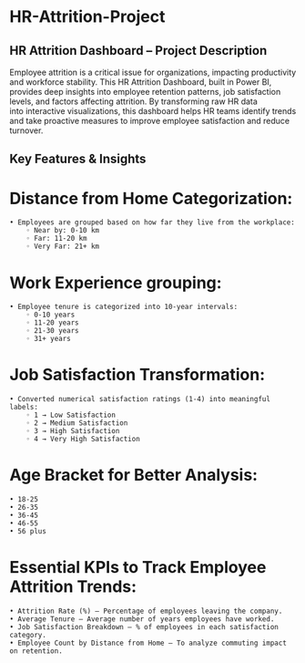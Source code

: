 # HR-Attrition-Project
## HR Attrition Dashboard – Project Description
Employee attrition is a critical issue for organizations, impacting productivity and workforce stability. This HR Attrition Dashboard, built in Power BI, provides deep insights into employee retention patterns, job satisfaction levels, and factors affecting attrition.
By transforming raw HR data into interactive visualizations, this dashboard helps HR teams identify trends and take proactive measures to improve employee satisfaction and reduce turnover.

## Key Features & Insights
# Distance from Home Categorization:
    • Employees are grouped based on how far they live from the workplace:
        ◦ Near by: 0-10 km
        ◦ Far: 11-20 km
        ◦ Very Far: 21+ km
# Work Experience grouping:
    • Employee tenure is categorized into 10-year intervals:
        ◦ 0-10 years
        ◦ 11-20 years
        ◦ 21-30 years
        ◦ 31+ years
# Job Satisfaction Transformation:
    • Converted numerical satisfaction ratings (1-4) into meaningful labels:
        ◦ 1 → Low Satisfaction
        ◦ 2 → Medium Satisfaction
        ◦ 3 → High Satisfaction
        ◦ 4 → Very High Satisfaction
# Age Bracket for Better Analysis:
    • 18-25
    • 26-35
    • 36-45
    • 46-55
    • 56 plus
# Essential KPIs to Track Employee Attrition Trends:
    • Attrition Rate (%) – Percentage of employees leaving the company.
    • Average Tenure – Average number of years employees have worked.
    • Job Satisfaction Breakdown – % of employees in each satisfaction category.
    • Employee Count by Distance from Home – To analyze commuting impact on retention.

